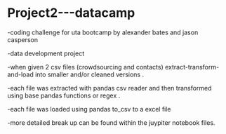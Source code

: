 # Project2---datacamp
-coding challenge for uta bootcamp by alexander bates and jason casperson

-data development project

-when given 2 csv files (crowdsourcing and contacts) extract-transform-and-load into smaller and/or cleaned versions .

-each file was extracted with pandas csv reader and then transformed using base pandas functions or regex .

-each file was loaded using pandas to_csv to a excel file

-more detailed break up can be found within the juypiter notebook files.
